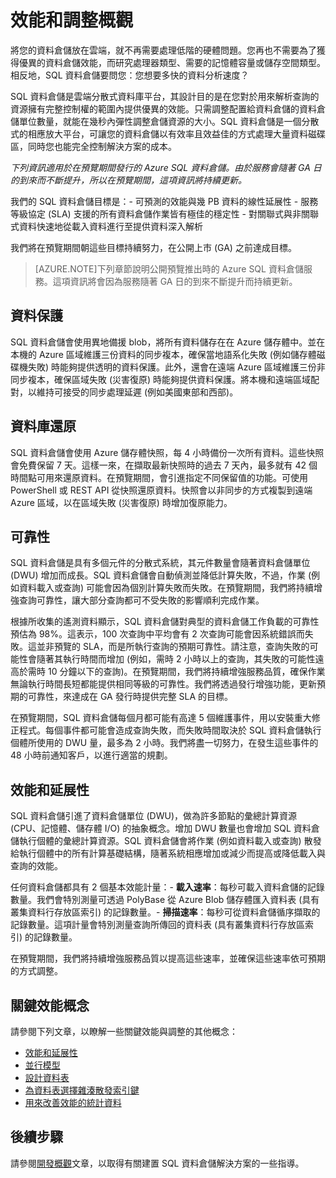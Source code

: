 <properties
   pageTitle="效能和調整延展性概觀 | Microsoft Azure"
   description="SQL 資料倉儲的效能和調整功能簡介。"
   services="sql-data-warehouse"
   documentationCenter="NA"
   authors="TwoUnder"
   manager="barbkess"
   editor=""/>

<tags
   ms.service="sql-data-warehouse"
   ms.devlang="NA"
   ms.topic="article"
   ms.tgt_pltfrm="NA"
   ms.workload="data-services"
   ms.date="11/23/2015"
   ms.author="barbkess;JRJ@BigBangData.co.uk;mausher;nicw"/>

# 效能和調整概觀
將您的資料倉儲放在雲端，就不再需要處理低階的硬體問題。您再也不需要為了獲得優異的資料倉儲效能，而研究處理器類型、需要的記憶體容量或儲存空間類型。相反地，SQL 資料倉儲要問您：您想要多快的資料分析速度？

SQL 資料倉儲是雲端分散式資料庫平台，其設計目的是在您對於用來解析查詢的資源擁有完整控制權的範圍內提供優異的效能。只需調整配置給資料倉儲的資料倉儲單位數量，就能在幾秒內彈性調整倉儲資源的大小。SQL 資料倉儲是一個分散式的相應放大平台，可讓您的資料倉儲以有效率且效益佳的方式處理大量資料磁碟區，同時您也能完全控制解決方案的成本。

*下列資訊適用於在預覽期間發行的 Azure SQL 資料倉儲。由於服務會隨著 GA 日的到來而不斷提升，所以在預覽期間，這項資訊將持續更新。*

我們的 SQL 資料倉儲目標是：- 可預測的效能與幾 PB 資料的線性延展性 - 服務等級協定 (SLA) 支援的所有資料倉儲作業皆有極佳的穩定性 - 對關聯式與非關聯式資料快速地從載入資料進行至提供資料深入解析

我們將在預覽期間朝這些目標持續努力，在公開上市 (GA) 之前達成目標。

>[AZURE.NOTE]下列章節說明公開預覽推出時的 Azure SQL 資料倉儲服務。這項資訊將會因為服務隨著 GA 日的到來不斷提升而持續更新。

## 資料保護
SQL 資料倉儲會使用異地備援 blob，將所有資料儲存在在 Azure 儲存體中。並在本機的 Azure 區域維護三份資料的同步複本，確保當地語系化失敗 (例如儲存體磁碟機失敗) 時能夠提供透明的資料保護。此外，還會在遠端 Azure 區域維護三份非同步複本，確保區域失敗 (災害復原) 時能夠提供資料保護。將本機和遠端區域配對，以維持可接受的同步處理延遲 (例如美國東部和西部)。

## 資料庫還原
SQL 資料倉儲會使用 Azure 儲存體快照，每 4 小時備份一次所有資料。這些快照會免費保留 7 天。這樣一來，在擷取最新快照時的過去 7 天內，最多就有 42 個時間點可用來還原資料。在預覽期間，會引進指定不同保留值的功能。可使用 PowerShell 或 REST API 從快照還原資料。快照會以非同步的方式複製到遠端 Azure 區域，以在區域失敗 (災害復原) 時增加復原能力。

## 可靠性
SQL 資料倉儲是具有多個元件的分散式系統，其元件數量會隨著資料倉儲單位 (DWU) 增加而成長。SQL 資料倉儲會自動偵測並降低計算失敗，不過，作業 (例如資料載入或查詢) 可能會因為個別計算失敗而失敗。在預覽期間，我們將持續增強查詢可靠性，讓大部分查詢都可不受失敗的影響順利完成作業。

根據所收集的遙測資料顯示，SQL 資料倉儲對典型的資料倉儲工作負載的可靠性預估為 98%。這表示，100 次查詢中平均會有 2 次查詢可能會因系統錯誤而失敗。這並非預覽的 SLA，而是所執行查詢的預期可靠性。請注意，查詢失敗的可能性會隨著其執行時間而增加 (例如，需時 2 小時以上的查詢，其失敗的可能性遠高於需時 10 分鐘以下的查詢)。在預覽期間，我們將持續增強服務品質，確保作業無論執行時間長短都能提供相同等級的可靠性。我們將透過發行增強功能，更新預期的可靠性，來達成在 GA 發行時提供完整 SLA 的目標。

在預覽期間，SQL 資料倉儲每個月都可能有高達 5 個維護事件，用以安裝重大修正程式。每個事件都可能會造成查詢失敗，而失敗時間取決於 SQL 資料倉儲執行個體所使用的 DWU 量，最多為 2 小時。我們將盡一切努力，在發生這些事件的 48 小時前通知客戶，以進行適當的規劃。

## 效能和延展性
SQL 資料倉儲引進了資料倉儲單位 (DWU)，做為許多節點的彙總計算資源 (CPU、記憶體、儲存體 I/O) 的抽象概念。增加 DWU 數量也會增加 SQL 資料倉儲執行個體的彙總計算資源。SQL 資料倉儲會將作業 (例如資料載入或查詢) 散發給執行個體中的所有計算基礎結構，隨著系統相應增加或減少而提高或降低載入與查詢的效能。

任何資料倉儲都具有 2 個基本效能計量：- **載入速率**：每秒可載入資料倉儲的記錄數量。我們會特別測量可透過 PolyBase 從 Azure Blob 儲存體匯入資料表 (具有叢集資料行存放區索引) 的記錄數量。- **掃描速率**：每秒可從資料倉儲循序擷取的記錄數量。這項計量會特別測量查詢所傳回的資料表 (具有叢集資料行存放區索引) 的記錄數量。

在預覽期間，我們將持續增強服務品質以提高這些速率，並確保這些速率依可預期的方式調整。

## 關鍵效能概念

請參閱下列文章，以瞭解一些關鍵效能與調整的其他概念：

- [效能和延展性][]
- [並行模型][]
- [設計資料表][]
- [為資料表選擇雜湊散發索引鍵][]
- [用來改善效能的統計資料][]

## 後續步驟
請參閱[開發概觀][]文章，以取得有關建置 SQL 資料倉儲解決方案的一些指導。

<!--Image references-->

<!--Article references-->

[效能和延展性]: sql-data-warehouse-performance-scale.md
[並行模型]: sql-data-warehouse-develop-concurrency.md
[設計資料表]: sql-data-warehouse-develop-table-design.md
[為資料表選擇雜湊散發索引鍵]: sql-data-warehouse-develop-hash-distribution-key
[用來改善效能的統計資料]: sql-data-warehouse-develop-statistics.md
[開發概觀]: sql-data-warehouse-overview-develop.md

<!--MSDN references-->

<!--Other web references-->

<!---HONumber=AcomDC_1125_2015-->